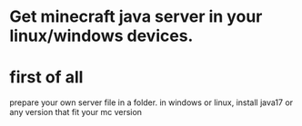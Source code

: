 # Get minecraft java server in your linux/windows devices.
# first of all
prepare your own server file in a folder.
in windows or linux, install java17 or any version that fit your mc version

